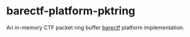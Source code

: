 # barectf-platform-pktring 

An in-memory CTF packet ring buffer [barectf](https://barectf.org/docs/barectf/3.1/index.html) platform implementation.
